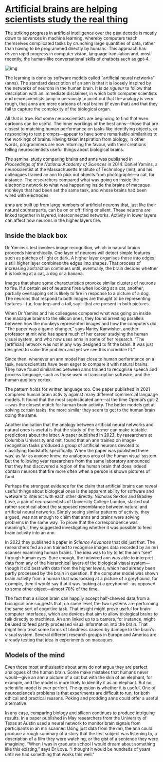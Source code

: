 # [Artificial brains are helping scientists study the real thing](https://www.economist.com/science-and-technology/2023/05/24/artificial-brains-are-helping-scientists-study-the-real-thing)

The striking progress in artificial intelligence over the past decade is mostly down to advances in machine learning, whereby computers teach themselves complicated tasks by crunching large quantities of data, rather than having to be programmed directly by humans. This approach has driven rapid progress in computer vision, language translation and, most recently, the human-like conversational skills of chatbots such as gpt-4.

![img](https://www.economist.com/cdn-cgi/image/width=1424,quality=80,format=auto/media-assets/image/20230527_STD001.jpg)

The learning is done by software models called “artificial neural networks” (anns). The standard description of an ann is that it is loosely inspired by the networks of neurons in the human brain. It is *de rigueur* to follow that description with an immediate disclaimer, in which both computer scientists and neuroscientists jump in nervously to point out that the analogy is very rough, that anns are mere cartoons of real brains (if even that) and that they fail to capture the complexity of the biological organ.

All that is true. But some neuroscientists are beginning to find that even cartoons can be useful. The inner workings of the best anns—those that are closest to matching human performance on tasks like identifying objects, or responding to text prompts—appear to have some remarkable similarities to the workings of brains. Having taken inspiration from biology, in other words, programmers are now returning the favour, with their creations telling neuroscientists useful things about biological brains.

The seminal study comparing brains and anns was published in *Proceedings of the National Academy of Sciences* in 2014. Daniel Yamins, a neuroscientist at the Massachusetts Institute of Technology (mit), and his colleagues trained an ann to pick out objects from photographs—a cat, for instance. The researchers compared what was going on inside the electronic network to what was happening inside the brains of macaque monkeys that had been set the same task, and whose brains had been wired with electrodes.

anns are built up from large numbers of artificial neurons that, just like their natural counterparts, can be on or off; firing or silent. These neurons are linked together in layered, interconnected networks. Activity in lower layers can affect how neurons in the higher layers fire.

## Inside the black box

Dr Yamins’s test involves image recognition, which in natural brains proceeds hierarchically. One layer of neurons will detect simple features such as patches of light or dark. A higher layer organises those into edges; a still higher layer combines the edges into shapes. That process of increasing abstraction continues until, eventually, the brain decides whether it is looking at a cat, a dog or a banana.

Images that share some characteristics provoke similar clusters of neurons to fire. If a certain set of neurons fires when looking at a cat, another, partially overlapping set is likely to fire in response to a picture of a dog. The neurons that respond to both images are thought to be representing features—fur, four legs and a tail, say—that are present in both pictures.

When Dr Yamins and his colleagues compared what was going on inside the macaque brains to the silicon ones, they found arresting parallels between how the monkeys represented images and how the computers did. “The paper was a game-changer,” says Nancy Kanwisher, another professor at mit who has spent much of her career studying the human visual system, and who now uses anns in some of her research. “The [artificial] network was not in any way designed to fit the brain. It was just designed to solve the problem and yet we see this incredible fit.”

Since then, whenever an ann model has close to human performance on a task, neuroscientists have been eager to compare it with natural brains. They have found similarities between anns trained to recognise speech and process language, such as those used in transcription software, and the human auditory cortex.

The pattern holds for written language too. One paper published in 2021 compared human brain activity against many different commercial language models. It found that the most sophisticated ann—at the time Openai’s gpt-2—was the closest match for human brain activity. The better models get at solving certain tasks, the more similar they seem to get to the human brain doing the same.

Another indication that the analogy between artificial neural networks and natural ones is useful is that the study of the former can make testable predictions about the latter. A paper published in 2022, by researchers at Columbia University and mit, found that an ann trained on image-recognition tasks produced a group of artificial neurons devoted to classifying foodstuffs specifically. When the paper was published there was, as far as anyone knew, no analogous area of the human visual system. But the following year researchers from the same laboratory announced that they had discovered a region of the human brain that does indeed contain neurons that fire more often when a person is shown pictures of food.

Perhaps the strongest evidence for the claim that artificial brains can reveal useful things about biological ones is the apparent ability for software and wetware to interact with each other directly. Nicholas Sexton and Bradley Love, a pair of neuroscientists of University College London, started out rather sceptical about the supposed resemblance between natural and artificial neural networks. Simply seeing similar patterns of activity, they argued, was not enough to claim that anns and brains were solving problems in the same way. To prove that the correspondence was meaningful, they suggested investigating whether it was possible to feed brain activity into an ann.

In 2022 they published a paper in *Science Advances* that did just that. The researchers fed an ann trained to recognise images data recorded by an mri scanner examining human brains. The idea was to try to let the ann “see” through human eyes. Sure enough, the hotwired ann was able to interpret data from any of the hierarchical layers of the biological visual system—though it did best with data from the higher levels, which had already been partly processed by the brain in question. If the computer model was shown brain activity from a human that was looking at a picture of a greyhound, for example, then it would say that it was looking at a greyhound—as opposed to some other object—almost 70% of the time.

The fact that a silicon brain can happily accept half-chewed data from a biological one suggests that, on some level, the two systems are performing the same sort of cognitive task. That insight might prove useful for brain-computer interfaces, which are devices that aim to allow biological brains to talk directly to machines. An ann linked up to a camera, for instance, might be used to feed partly processed visual information into the brain. That might help treat some forms of blindness caused by damage to the brain’s visual system. Several different research groups in Europe and America are already testing that idea in experiments on macaques.

## Models of the mind

Even those most enthusiastic about anns do not argue they are perfect analogues of the human brain. Some make mistakes that humans never would—give an ann a picture of a cat but with the skin of an elephant, for example, and the model is more likely to identify it as an elephant. But no scientific model is ever perfect. The question is whether it is useful. One of neuroscience’s problems is that experiments are difficult to run, for both ethical and practical reasons. Poking and prodding anns could offer a useful alternative.

In any case, comparing biology and silicon continues to produce intriguing results. In a paper published in May researchers from the University of Texas at Austin used a neural network to monitor brain signals from participants in an mri scanner. Using just data from the mri, the ann could produce a rough summary of a story that the test subject was listening to, a description of a film they were watching, or the gist of a sentence they were imagining. “When I was in graduate school I would dream about something like this existing,” says Dr Love. “I thought it would be hundreds of years until we had something that works this well.” 

